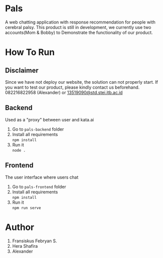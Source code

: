 # Pals
A web chatting application with response recommendation for people with cerebral palsy. This product is still in development, we currently use two accounts(Mom & Bobby) to Demonstrate the functionality of our product.

# How To Run
## Disclaimer
Since we have not deploy our website, the solution can not properly start. If you want to test our product, please kindly contact us beforehand.
082216822958 (Alexander) or 13519090@std.stei.itb.ac.id 
## Backend
Used as a "proxy" between user and kata.ai
1. Go to `pals-backend` folder
2. Install all requirements\
`npm install`
3. Run it\
`node .`
## Frontend
The user interface where users chat
1. Go to `pals-frontend` folder
2. Install all requirements\
`npm install`
3. Run it\
`npm run serve`

# Author
1. Fransiskus Febryan S.
2. Hera Shafira
3. Alexander
